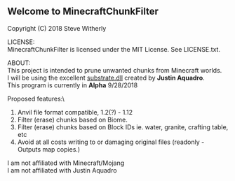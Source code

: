 ## Welcome to MinecraftChunkFilter 

Copyright (C) 2018 Steve Witherly 

LICENSE:\
MinecraftChunkFilter is licensed under the MIT License.  See LICENSE.txt.

ABOUT:\
This project is intended to prune unwanted chunks from Minecraft worlds.\
I will be using the excellent [substrate.dll](https://github.com/minecraft-dotnet/Substrate) created by **Justin Aquadro**.\
This program is currently in **Alpha** 9/28/2018

Proposed features:\
1. Anvil file format compatible, 1.2(?) - 1.12
2. Filter (erase) chunks based on Biome.
3. Filter (erase) chunks based on Block IDs ie. water, granite, crafting table, etc
4. Avoid at all costs writing to or damaging original files (readonly - Outputs map copies.)

I am not affiliated with Minecraft/Mojang\
I am not affiliated with Justin Aquadro
